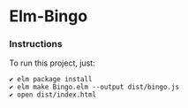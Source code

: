 Elm-Bingo
=========

### Instructions

To run this project, just:

```
✔ elm package install
✔ elm make Bingo.elm --output dist/bingo.js
✔ open dist/index.html
```

